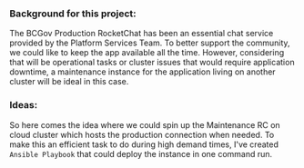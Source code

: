 ### Background for this project:
The BCGov Production RocketChat has been an essential chat service provided by the Platform Services Team. To better support the community, we could like to keep the app available all the time. However, considering that will be operational tasks or cluster issues that would require application downtime, a maintenance instance for the application living on another cluster will be ideal in this case.

### Ideas:
So here comes the idea where we could spin up the Maintenance RC on cloud cluster which hosts the production connection when needed. To make this an efficient task to do during high demand times, I've created `Ansible Playbook` that could deploy the instance in one command run.
